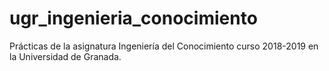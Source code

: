 # ugr_ingenieria_conocimiento
Prácticas de la asignatura Ingeniería del Conocimiento curso 2018-2019 en la Universidad de Granada.
